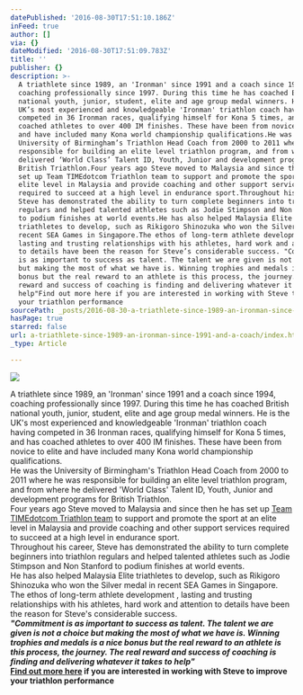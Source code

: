 ```yaml
---
datePublished: '2016-08-30T17:51:10.186Z'
inFeed: true
author: []
via: {}
dateModified: '2016-08-30T17:51:09.783Z'
title: ''
publisher: {}
description: >-
  A triathlete since 1989, an 'Ironman' since 1991 and a coach since 1994,
  coaching professionally since 1997. During this time he has coached British
  national youth, junior, student, elite and age group medal winners. He is the
  UK’s most experienced and knowledgeable 'Ironman' triathlon coach having
  competed in 36 Ironman races, qualifying himself for Kona 5 times, and has
  coached athletes to over 400 IM finishes. These have been from novice to elite
  and have included many Kona world championship qualifications.He was the
  University of Birmingham’s Triathlon Head Coach from 2000 to 2011 where he was
  responsible for building an elite level triathlon program, and from where he
  delivered ‘World Class’ Talent ID, Youth, Junior and development programs for
  British Triathlon.Four years ago Steve moved to Malaysia and since then he has
  set up Team TIMEdotcom Triathlon team to support and promote the sport at an
  elite level in Malaysia and provide coaching and other support services
  required to succeed at a high level in endurance sport.Throughout his career,
  Steve has demonstrated the ability to turn complete beginners into triathlon
  regulars and helped talented athletes such as Jodie Stimpson and Non Stanford
  to podium finishes at world events.He has also helped Malaysia Elite
  triathletes to develop, such as Rikigoro Shinozuka who won the Silver medal in
  recent SEA Games in Singapore.The ethos of long-term athlete development ,
  lasting and trusting relationships with his athletes, hard work and attention
  to details have been the reason for Steve’s considerable success. "Commitment
  is as important to success as talent. The talent we are given is not a choice
  but making the most of what we have is. Winning trophies and medals is a nice
  bonus but the real reward to an athlete is this process, the journey. The real
  reward and success of coaching is finding and delivering whatever it takes to
  help"Find out more here if you are interested in working with Steve to improve
  your triathlon performance
sourcePath: _posts/2016-08-30-a-triathlete-since-1989-an-ironman-since-1991-and-a-coach.md
hasPage: true
starred: false
url: a-triathlete-since-1989-an-ironman-since-1991-and-a-coach/index.html
_type: Article

---
```

![](https://the-grid-user-content.s3-us-west-2.amazonaws.com/e2c7141a-6dfa-4f63-b6fc-45d57b6f1bc4.jpg)

A triathlete since 1989, an 'Ironman' since 1991 and a coach since 1994, coaching professionally since 1997\. During this time he has coached British national youth, junior, student, elite and age group medal winners. He is the UK's most experienced and knowledgeable 'Ironman' triathlon coach having competed in 36 Ironman races, qualifying himself for Kona 5 times, and has coached athletes to over 400 IM finishes. These have been from novice to elite and have included many Kona world championship qualifications.  
He was the University of Birmingham's Triathlon Head Coach from 2000 to 2011 where he was responsible for building an elite level triathlon program, and from where he delivered 'World Class' Talent ID, Youth, Junior and development programs for British Triathlon.  
Four years ago Steve moved to Malaysia and since then he has set up [Team TIMEdotcom Triathlon team][0] to support and promote the sport at an elite level in Malaysia and provide coaching and other support services required to succeed at a high level in endurance sport.  
Throughout his career, Steve has demonstrated the ability to turn complete beginners into triathlon regulars and helped talented athletes such as Jodie Stimpson and Non Stanford to podium finishes at world events.  
He has also helped Malaysia Elite triathletes to develop, such as Rikigoro Shinozuka who won the Silver medal in recent SEA Games in Singapore.  
The ethos of long-term athlete development , lasting and trusting relationships with his athletes, hard work and attention to details have been the reason for Steve's considerable success.   
_**"Commitment is as important to success as talent. The talent we are given is not a choice but making the most of what we have is. Winning trophies and medals is a nice bonus but the real reward to an athlete is this process, the journey. The real reward and success of coaching is finding and delivering whatever it takes to help"**_  
**[Find out more here][1] if you are interested in working with Steve to improve your triathlon performance**

[0]: http://teamtimetriathlon.weebly.com/
[1]: http://www.stevelumleytriathlon.com/coaching-and-support.html